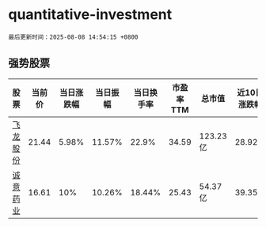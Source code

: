# quantitative-investment

`最后更新时间：2025-08-08 14:54:15 +0800`

## 强势股票

|股票|当前价|当日涨跌幅|当日振幅|当日换手率|市盈率TTM|总市值|近10日涨跌幅|
|----|----|----|----|----|----|----|----|
|[飞龙股份](https://xueqiu.com/S/SZ002536)|21.44|5.98%|11.57%|22.9%|34.59|123.23亿|28.92%|
|[诚意药业](https://xueqiu.com/S/SH603811)|16.61|10%|10.26%|18.44%|25.43|54.37亿|39.35%|
